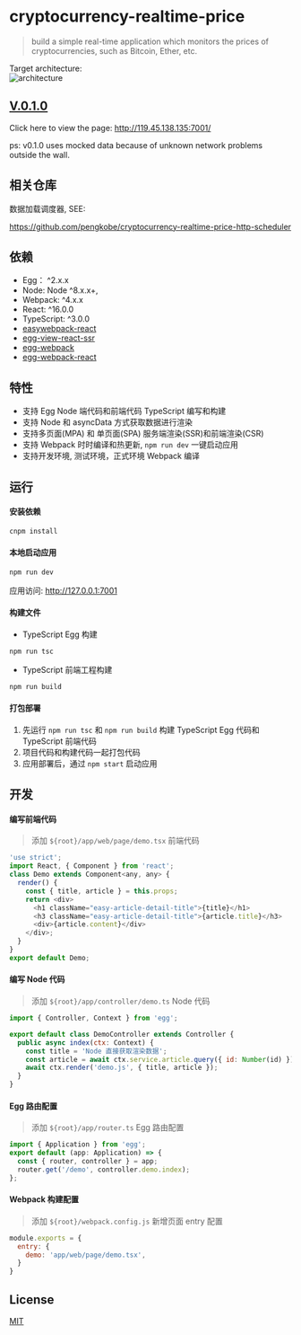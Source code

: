 # cryptocurrency-realtime-price

> build a simple real-time application which monitors the prices of cryptocurrencies, such as Bitcoin, Ether, etc.  

Target architecture:  
![architecture](http://processon.com/chart_image/625a90a86376891e0fe51a07.png)

## [V.0.1.0](https://github.com/pengkobe/cryptocurrency-realtime-price/releases/tag/v0.1.0)

Click here to view the page: http://119.45.138.135:7001/

ps: v0.1.0 uses mocked data because of unknown network problems outside the wall.


## 相关仓库

数据加载调度器, SEE:

https://github.com/pengkobe/cryptocurrency-realtime-price-http-scheduler

## 依赖

- Egg： ^2.x.x
- Node: Node ^8.x.x+,
- Webpack: ^4.x.x
- React: ^16.0.0
- TypeScript: ^3.0.0
- [easywebpack-react](https://github.com/hubcarl/easywebpack)
- [egg-view-react-ssr](https://github.com/hubcarl/egg-view-react-ssr) 
- [egg-webpack](https://github.com/hubcarl/egg-webpack) 
- [egg-webpack-react](https://github.com/hubcarl/egg-webpack-react)


## 特性

- 支持 Egg Node 端代码和前端代码 TypeScript 编写和构建
- 支持 Node 和 asyncData 方式获取数据进行渲染
- 支持多页面(MPA) 和 单页面(SPA) 服务端渲染(SSR)和前端渲染(CSR)
- 支持 Webpack 时时编译和热更新, `npm run dev` 一键启动应用
- 支持开发环境, 测试环境，正式环境 Webpack 编译

## 运行

#### 安装依赖

```bash
cnpm install
```

#### 本地启动应用

```bash
npm run dev
```

应用访问: http://127.0.0.1:7001

#### 构建文件

- TypeScript Egg 构建

```bash
npm run tsc
```

- TypeScript 前端工程构建

```bash
npm run build
```

#### 打包部署

1. 先运行 `npm run tsc` 和 `npm run build` 构建 TypeScript Egg 代码和 TypeScript 前端代码
2. 项目代码和构建代码一起打包代码
3. 应用部署后，通过 `npm start` 启动应用


## 开发

#### 编写前端代码

>添加 `${root}/app/web/page/demo.tsx` 前端代码

```js
'use strict';
import React, { Component } from 'react';
class Demo extends Component<any, any> {
  render() {
    const { title, article } = this.props;
    return <div>
      <h1 className="easy-article-detail-title">{title}</h1>
      <h3 className="easy-article-detail-title">{article.title}</h3>
      <div>{article.content}</div>
    </div>;
  }
}
export default Demo;
```

#### 编写 Node 代码

>添加 `${root}/app/controller/demo.ts` Node 代码

```js
import { Controller, Context } from 'egg';

export default class DemoController extends Controller {
  public async index(ctx: Context) {
    const title = 'Node 直接获取渲染数据';
    const article = await ctx.service.article.query({ id: Number(id) });
    await ctx.render('demo.js', { title, article });
  }
}
```

#### Egg 路由配置 

>添加 `${root}/app/router.ts` Egg 路由配置

```js
import { Application } from 'egg';
export default (app: Application) => {
  const { router, controller } = app;
  router.get('/demo', controller.demo.index);
};
```

#### Webpack 构建配置

>添加 `${root}/webpack.config.js` 新增页面 entry 配置

```js
module.exports = {
  entry: {
    demo: 'app/web/page/demo.tsx',
  }
}
```


## License

[MIT](LICENSE)
